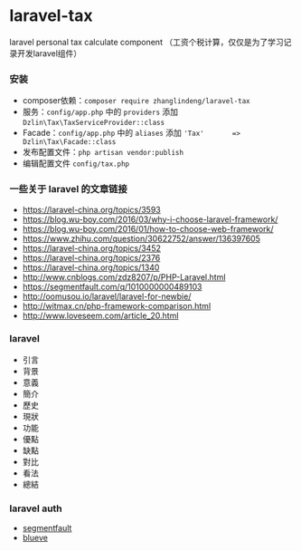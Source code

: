 # laravel-tax

laravel personal tax calculate component
（工资个税计算，仅仅是为了学习记录开发laravel组件）


### 安装
- composer依赖：`composer require zhanglindeng/laravel-tax`
- 服务：`config/app.php` 中的 `providers` 添加 `Dzlin\Tax\TaxServiceProvider::class`
- Facade：`config/app.php` 中的 `aliases` 添加 `'Tax'       => Dzlin\Tax\Facade::class`
- 发布配置文件：`php artisan vendor:publish`
- 编辑配置文件 `config/tax.php`

### 一些关于 laravel 的文章链接
- https://laravel-china.org/topics/3593
- https://blog.wu-boy.com/2016/03/why-i-choose-laravel-framework/
- https://blog.wu-boy.com/2016/01/how-to-choose-web-framework/
- https://www.zhihu.com/question/30622752/answer/136397605
- https://laravel-china.org/topics/3452
- https://laravel-china.org/topics/2376
- https://laravel-china.org/topics/1340
- http://www.cnblogs.com/zdz8207/p/PHP-Laravel.html
- https://segmentfault.com/q/1010000000489103
- http://oomusou.io/laravel/laravel-for-newbie/
- http://witmax.cn/php-framework-comparison.html
- http://www.loveseem.com/article_20.html

### laravel
- 引言
- 背景
- 意義
- 簡介
- 歷史
- 現狀
- 功能
- 優點
- 缺點
- 對比
- 看法
- 總結

### laravel auth
- [segmentfault](https://segmentfault.com/a/1190000007907959)
- [blueve](http://blueve.me/archives/898)
